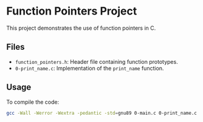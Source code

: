 # Function Pointers Project

This project demonstrates the use of function pointers in C.

## Files

- `function_pointers.h`: Header file containing function prototypes.
- `0-print_name.c`: Implementation of the `print_name` function.

## Usage

To compile the code:

```sh
gcc -Wall -Werror -Wextra -pedantic -std=gnu89 0-main.c 0-print_name.c -o a

